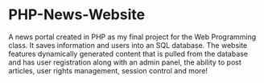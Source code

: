 # PHP-News-Website

A news portal created in PHP as my final project for the Web Programming class. It saves information and users into an SQL database. The website features dynamically generated content that is pulled from the database and has user registration along with an admin panel, the ability to post articles, user rights management, session control and more!

